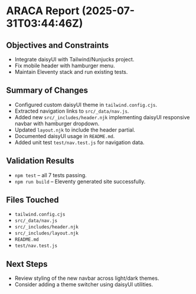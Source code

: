 # ARACA Report (2025-07-31T03:44:46Z)

## Objectives and Constraints
- Integrate daisyUI with Tailwind/Nunjucks project.
- Fix mobile header with hamburger menu.
- Maintain Eleventy stack and run existing tests.

## Summary of Changes
- Configured custom daisyUI theme in `tailwind.config.cjs`.
- Extracted navigation links to `src/_data/nav.js`.
- Added new `src/_includes/header.njk` implementing daisyUI responsive navbar with hamburger dropdown.
- Updated `layout.njk` to include the header partial.
- Documented daisyUI usage in `README.md`.
- Added unit test `test/nav.test.js` for navigation data.

## Validation Results
- `npm test` – all 7 tests passing.
- `npm run build` – Eleventy generated site successfully.

## Files Touched
- `tailwind.config.cjs`
- `src/_data/nav.js`
- `src/_includes/header.njk`
- `src/_includes/layout.njk`
- `README.md`
- `test/nav.test.js`

## Next Steps
- Review styling of the new navbar across light/dark themes.
- Consider adding a theme switcher using daisyUI utilities.

